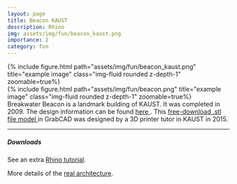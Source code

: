 ```yaml
---
layout: page
title: Beacon KAUST
description: Rhino
img: assets/img/fun/beacon_kaust.png
importance: 2
category: fun
---
```


<div class="row">
    <div class="col-sm mt-3 mt-md-0">
        {% include figure.html path="assets/img/fun/beacon_kaust.png" title="example image" class="img-fluid rounded z-depth-1" zoomable=true%}
    </div>
</div>
<div class="row">
    <div class="col-sm mt-3 mt-md-0">
        {% include figure.html path="assets/img/fun/beacon.png" title="example image" class="img-fluid rounded z-depth-1" zoomable=true%}
    </div>
</div>
<div class="caption">
    Breakwater Beacon is a landmark building of KAUST. It was completed in 2009. The design information can be found 
    <a href="https://www.robertbird.com/rbg-projects/kaust-beacon/" target="\_blank"> here </a>. This 
    <a href="https://grabcad.com/library/kaust-beacon-1" target="\_blank"> free-download .stl file model </a> in GrabCAD was designed by a 3D printer tutor in KAUST in 2015.
</div>


------
##### <i class='fas fa-download'>**Downloads**</i>
See an extra [Rhino tutorial](https://www.youtube.com/watch?v=8FaWKGNOAlI).

More details of the [real architecture](https://www.designrulz.com/architecture/2012/12/kaust-beacon/).
